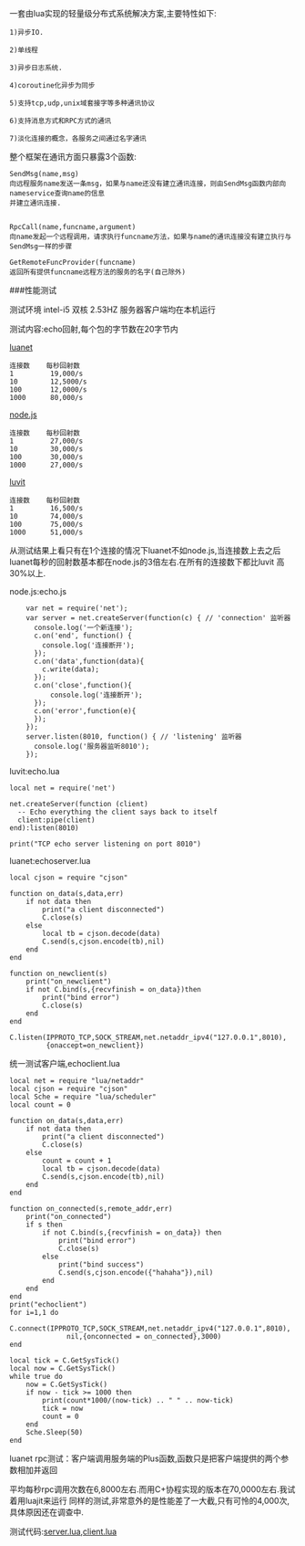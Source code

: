 一套由lua实现的轻量级分布式系统解决方案,主要特性如下:
    
    1)异步IO.
    
    2)单线程
    
    3)异步日志系统.
    
    4)coroutine化异步为同步
    
    5)支持tcp,udp,unix域套接字等多种通讯协议
    
    6)支持消息方式和RPC方式的通讯
    
    7)淡化连接的概念，各服务之间通过名字通讯
    
 整个框架在通讯方面只暴露3个函数:
 
 	SendMsg(name,msg)
 	向远程服务name发送一条msg，如果与name还没有建立通讯连接，则由SendMsg函数内部向nameservice查询name的信息
 	并建立通讯连接.
 	
 	
	RpcCall(name,funcname,argument)
	向name发起一个远程调用，请求执行funcname方法，如果与name的通讯连接没有建立执行与SendMsg一样的步骤
	
	GetRemoteFuncProvider(funcname)
	返回所有提供funcname远程方法的服务的名字(自己除外)
	
###性能测试

测试环境 intel-i5 双核 2.53HZ 服务器客户端均在本机运行

测试内容:echo回射,每个包的字节数在20字节内

[luanet](https://github.com/sniperHW/luanet)
 
	连接数    每秒回射数			
	1         19,000/s
	10        12,5000/s
	100       12,0000/s
	1000      80,000/s 

[node.js](http://nodejs.org/)

	连接数    每秒回射数			
	1         27,000/s
	10        30,000/s
	100       30,000/s
	1000      27,000/s

[luvit](http://luvit.io/)

	连接数    每秒回射数			
	1         16,500/s
	10        74,000/s
	100       75,000/s
	1000      51,000/s


从测试结果上看只有在1个连接的情况下luanet不如node.js,当连接数上去之后
luanet每秒的回射数基本都在node.js的3倍左右.在所有的连接数下都比luvit
高30%以上.

node.js:echo.js

		var net = require('net');
		var server = net.createServer(function(c) { // 'connection' 监听器
		  console.log('一个新连接');
		  c.on('end', function() {
			console.log('连接断开');
		  });
		  c.on('data',function(data){
			c.write(data);
		  });
		  c.on('close',function(){
			  console.log('连接断开');
		  });   
		  c.on('error',function(e){
		  });  
		});
		server.listen(8010, function() { // 'listening' 监听器
		  console.log('服务器监听8010');
		});

luvit:echo.lua

	local net = require('net')

	net.createServer(function (client)
	  -- Echo everything the client says back to itself
	  client:pipe(client)
	end):listen(8010)

	print("TCP echo server listening on port 8010")

luanet:echoserver.lua

	local cjson = require "cjson"

	function on_data(s,data,err)
		if not data then
			print("a client disconnected")
			C.close(s)
		else
			local tb = cjson.decode(data)
			C.send(s,cjson.encode(tb),nil)
		end
	end

	function on_newclient(s)
		print("on_newclient")
		if not C.bind(s,{recvfinish = on_data})then
			print("bind error")
			C.close(s)
		end
	end

	C.listen(IPPROTO_TCP,SOCK_STREAM,net.netaddr_ipv4("127.0.0.1",8010),
	         {onaccept=on_newclient})

统一测试客户端,echoclient.lua

	local net = require "lua/netaddr"
	local cjson = require "cjson"
	local Sche = require "lua/scheduler"
	local count = 0

	function on_data(s,data,err)
		if not data then
			print("a client disconnected")
			C.close(s)
		else
			count = count + 1
			local tb = cjson.decode(data)
			C.send(s,cjson.encode(tb),nil)
		end
	end

	function on_connected(s,remote_addr,err)
		print("on_connected")
		if s then
			if not C.bind(s,{recvfinish = on_data}) then
				print("bind error")
				C.close(s)
			else
				print("bind success")
				C.send(s,cjson.encode({"hahaha"}),nil)
			end
		end	
	end
	print("echoclient")
	for i=1,1 do
		C.connect(IPPROTO_TCP,SOCK_STREAM,net.netaddr_ipv4("127.0.0.1",8010),
			      nil,{onconnected = on_connected},3000)
	end

	local tick = C.GetSysTick()
	local now = C.GetSysTick()
	while true do 
		now = C.GetSysTick()
		if now - tick >= 1000 then
			print(count*1000/(now-tick) .. " " .. now-tick)
			tick = now
			count = 0
		end
		Sche.Sleep(50)
	end

luanet rpc测试：客户端调用服务端的Plus函数,函数只是把客户端提供的两个参数相加并返回

平均每秒rpc调用次数在6,8000左右.而用C+协程实现的版本在70,0000左右.我试着用luajit来运行
同样的测试,非常意外的是性能差了一大截,只有可怜的4,000次,具体原因还在调查中.

测试代码:[server.lua](https://github.com/sniperHW/luanet/blob/master/server.lua),[client.lua](https://github.com/sniperHW/luanet/blob/master/client.lua)	



	




	
	
	  

    
